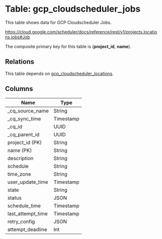 # Table: gcp_cloudscheduler_jobs

This table shows data for GCP Cloudscheduler Jobs.

https://cloud.google.com/scheduler/docs/reference/rest/v1/projects.locations.jobs#Job

The composite primary key for this table is (**project_id**, **name**).

## Relations

This table depends on [gcp_cloudscheduler_locations](gcp_cloudscheduler_locations).

## Columns

| Name          | Type          |
| ------------- | ------------- |
|_cq_source_name|String|
|_cq_sync_time|Timestamp|
|_cq_id|UUID|
|_cq_parent_id|UUID|
|project_id (PK)|String|
|name (PK)|String|
|description|String|
|schedule|String|
|time_zone|String|
|user_update_time|Timestamp|
|state|String|
|status|JSON|
|schedule_time|Timestamp|
|last_attempt_time|Timestamp|
|retry_config|JSON|
|attempt_deadline|Int|